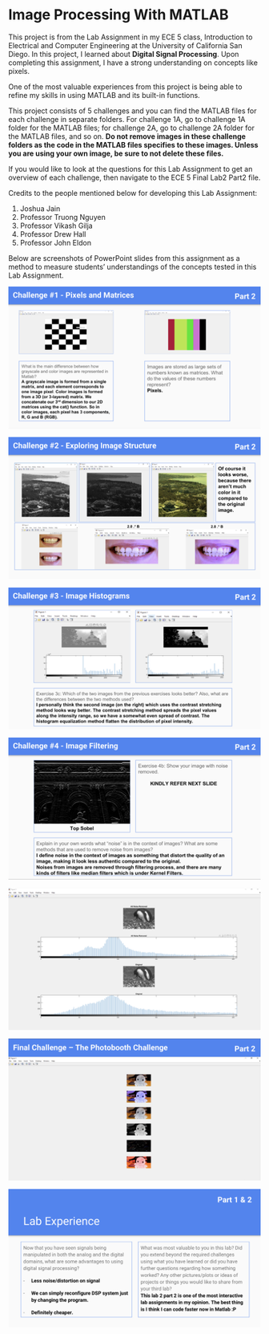 # Image Processing With MATLAB

This project is from the Lab Assignment in my ECE 5 class, Introduction to Electrical and Computer Engineering at the University of California San Diego. In this project, I learned about **Digital Signal Processing**. Upon completing this assignment, I have a strong understanding on concepts like pixels.

One of the most valuable experiences from this project is being able to refine my skills in using MATLAB and its built-in functions. 

This project consists of 5 challenges and you can find the MATLAB files for each challenge in separate folders. For challenge 1A, go to challenge 1A folder for the MATLAB files; for challenge 2A, go to challenge 2A folder for the MATLAB files, and so on.
**Do not remove images in these challenge folders as the code in the MATLAB files specifies to these images. Unless you are using your own image, be sure to not delete these files.**

If you would like to look at the questions for this Lab Assignment to get an overview of each challenge, then navigate to the ECE 5 Final Lab2 Part2 file.

Credits to the people mentioned below for developing this Lab Assignment:
1. Joshua Jain
2. Professor Truong Nguyen
3. Professor Vikash Gilja
4. Professor Drew Hall
5. Professor John Eldon

Below are screenshots of PowerPoint slides from this assignment as a method to measure students’ understandings of the concepts tested in this Lab Assignment.

![alt text](https://github.com/fadli0029/ImageProcessingWithMatLab/blob/main/slidesscreenshots/slide1.jpg?raw=true)


![alt text](https://github.com/fadli0029/ImageProcessingWithMatLab/blob/main/slidesscreenshots/slide2.jpg?raw=true)


![alt text](https://github.com/fadli0029/ImageProcessingWithMatLab/blob/main/slidesscreenshots/slide3.jpg?raw=true)


![alt text](https://github.com/fadli0029/ImageProcessingWithMatLab/blob/main/slidesscreenshots/slide4.jpg?raw=true)


![alt text](https://github.com/fadli0029/ImageProcessingWithMatLab/blob/main/slidesscreenshots/slide4.1.jpg?raw=true)


![alt text](https://github.com/fadli0029/ImageProcessingWithMatLab/blob/main/slidesscreenshots/slide5.jpg?raw=true)


![alt text](https://github.com/fadli0029/ImageProcessingWithMatLab/blob/main/slidesscreenshots/slide6.jpg?raw=true)


